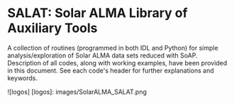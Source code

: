 # SALAT: Solar ALMA Library of Auxiliary Tools


A collection of routines (programmed in both IDL and Python) for simple analysis/exploration of Solar ALMA data sets reduced with SoAP. Description of all codes, along with working examples, have been provided in this document. See each code's header for further explanations and keywords.

![logos]
  [logos]: images/SolarALMA_SALAT.png

